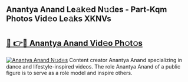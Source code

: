 ## Anantya Anand Le𝚊k𝚎d N𝚞𝚍es - Part-Kqm Photos Vid𝚎o Le𝚊ks XKNVs

# <h2><a href="http://fbdcqf6.evod.top/?m=Anantya+Anand">🔗 👉🔴 Anantya Anand Vid𝚎o Ph𝚘t𝚘s</a></h2>

[![Anantya Anand N𝚞d𝚎s](https://i.imgur.com/8V9OHl7.gif)](http://fbdcqf6.evod.top/?m=Anantya+Anand)
Content creator Anantya Anand specializing in dance and lifestyle-inspired videos. The role Anantya Anand of a public figure is to serve as a role model and inspire others. 
